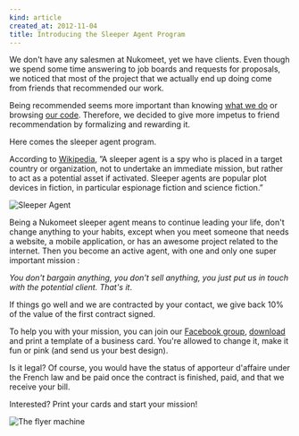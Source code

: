 ```yaml
---
kind: article
created_at: 2012-11-04
title: Introducing the Sleeper Agent Program
---
```


We don't have any salesmen at Nukomeet, yet we have clients. Even though we spend some time answering to job boards and requests for proposals, we noticed that most of the project that we actually end up doing come from friends that recommended our work.

Being recommended seems more important than knowing [what we do]("http://nukomeet.com/projects") or browsing [our code]("http://github.com/nukomeet"). Therefore, we decided to give more impetus to friend recommendation by formalizing and rewarding it.

Here comes the sleeper agent program.

According to [Wikipedia]("http://en.wikipedia.org/wiki/Sleeper_agent"), ”A sleeper agent is a spy who is placed in a target country or organization, not to undertake an immediate mission, but rather to act as a potential asset if activated. Sleeper agents are popular plot devices in fiction, in particular espionage fiction and science fiction.”

![Sleeper Agent](/assets/images/agent.jpg "Sleeper Agent")

Being a Nukomeet sleeper agent means to continue leading your life, don't change anything to your habits, except when you meet someone that needs a website, a mobile application, or has an awesome project related to the internet. Then you become an active agent, with one and only one super important mission :

*You don't bargain anything, you don't sell anything, you just put us in touch with the potential client. That's it*.

If things go well and we are contracted by your contact, we give back 10% of the value of the first contract signed.

To help you with your mission, you can join our [Facebook group]("https://www.facebook.com/groups/272379212864411/"), [download]("http://nukomeet.com/assets/images/nucard.png") and print a template of a business card. You're allowed to change it, make it fun or pink (and send us your best design).

Is it legal? Of course, you would have the status of apporteur d'affaire under the French law and be paid once the contract is finished, paid, and that we receive your bill.

Interested? Print your cards and start your mission!

![The flyer machine](/assets/images/flyermachine.png "The Flyer Machine")